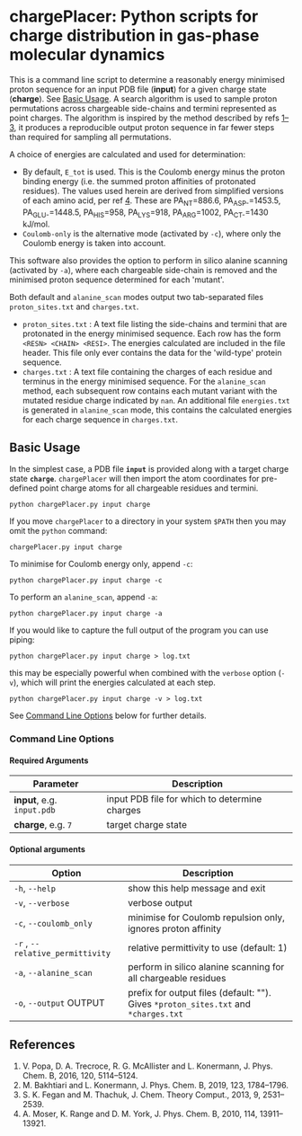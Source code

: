 # chargePlacer: Python scripts for charge distribution in gas-phase molecular dynamics

This is a command line script to determine a reasonably energy minimised proton sequence for an input PDB file (**input**) for a given charge state (**charge**). See [Basic Usage](#basic-usage).
A search algorithm is used to sample proton permutations across chargeable side-chains and termini represented as point charges. The algorithm is inspired by the method described by refs [1–3](#references), it produces a reproducible output proton sequence in far fewer steps than required for sampling all permutations.

A choice of energies are calculated and used for determination:
* By default, `E_tot` is used. This is the Coulomb energy minus the proton binding energy (i.e. the summed proton affinities of protonated residues). The values used herein are derived from simplified versions of each amino acid, per ref [4](#references). These are PA<sub>NT</sub>=886.6, PA<sub>ASP-</sub>=1453.5, PA<sub>GLU-</sub>=1448.5, PA<sub>HIS</sub>=958, PA<sub>LYS</sub>=918, PA<sub>ARG</sub>=1002, PA<sub>CT-</sub>=1430 kJ/mol.
* `Coulomb-only` is the alternative mode (activated by `-c`), where only the Coulomb energy is taken into account.

This software also provides the option to perform in silico alanine scanning (activated by `-a`), where each chargeable side-chain is removed and the minimised proton sequence determined for each 'mutant'.

Both default and `alanine_scan` modes output two tab-separated files `proton_sites.txt` and `charges.txt`.
* `proton_sites.txt` : A text file listing the side-chains and termini that are protonated in the energy minimised sequence. Each row has the form `<RESN> <CHAIN> <RESI>`. The energies calculated are included in the file header. This file only ever contains the data for the 'wild-type' protein sequence.
* `charges.txt` : A text file containing the charges of each residue and terminus in the energy minimised sequence. For the `alanine_scan` method, each subsequent row contains each mutant variant with the mutated residue charge indicated by `nan`.
An additional file `energies.txt` is generated in `alanine_scan` mode, this contains the calculated energies for each charge sequence in `charges.txt`.

## Basic Usage

In the simplest case, a PDB file **`input`** is provided along with a target charge state **`charge`**.
`chargePlacer` will then import the atom coordinates for pre-defined point charge atoms for all chargeable residues and termini. 

```shell
python chargePlacer.py input charge
```

If you move `chargePlacer` to a directory in your system `$PATH` then you may omit the `python` command:

```shell
chargePlacer.py input charge
```

To minimise for Coulomb energy only, append `-c`:

```shell
python chargePlacer.py input charge -c
```

To perform an `alanine_scan`, append `-a`:

```shell
python chargePlacer.py input charge -a
```

If you would like to capture the full output of the program you can use piping:

```shell
python chargePlacer.py input charge > log.txt
```

this may be especially powerful when combined with the `verbose` option (`-v`), which will print the energies calculated at each step.

```shell
python chargePlacer.py input charge -v > log.txt
```

See [Command Line Options](#command-line-options) below for further details. 

### Command Line Options

#### Required Arguments
| Parameter | Description                                   |
|-----------|-----------------------------------------------|
| **input**, e.g. `input.pdb`     | input PDB file for which to determine charges |
| **charge**, e.g. `7`    | target charge state                           |

#### Optional arguments
| Option                    |  Description                    |
|---------------------------|---------------------------------|
| `-h`, `--help`            | show this help message and exit |
| `-v`, `--verbose`         | verbose output |
| `-c`, `--coulomb_only`    | minimise for Coulomb repulsion only, ignores proton affinity |
| `-r` , `--relative_permittivity` | relative permittivity to use (default: 1) |
| `-a`, `--alanine_scan`    | perform in silico alanine scanning for all chargeable residues |
| `-o`, `--output` OUTPUT | prefix for output files (default: ""). Gives `*proton_sites.txt` and `*charges.txt` |


## References
1. V. Popa, D. A. Trecroce, R. G. McAllister and L. Konermann, J. Phys. Chem. B, 2016, 120, 5114–5124.
2. M. Bakhtiari and L. Konermann, J. Phys. Chem. B, 2019, 123, 1784–1796.
3. S. K. Fegan and M. Thachuk, J. Chem. Theory Comput., 2013, 9, 2531–2539.
4. A. Moser, K. Range and D. M. York, J. Phys. Chem. B, 2010, 114, 13911–13921.
